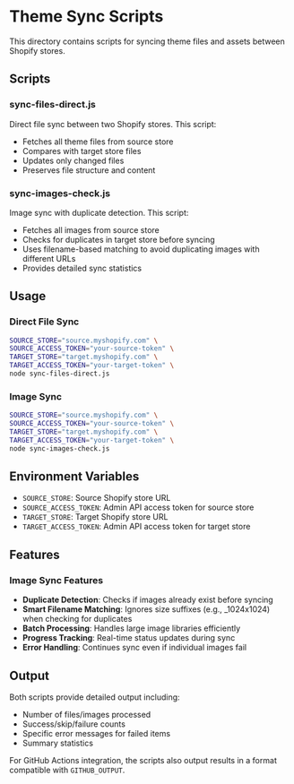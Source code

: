 # Theme Sync Scripts

This directory contains scripts for syncing theme files and assets between Shopify stores.

## Scripts

### sync-files-direct.js

Direct file sync between two Shopify stores. This script:

- Fetches all theme files from source store
- Compares with target store files
- Updates only changed files
- Preserves file structure and content

### sync-images-check.js

Image sync with duplicate detection. This script:

- Fetches all images from source store
- Checks for duplicates in target store before syncing
- Uses filename-based matching to avoid duplicating images with different URLs
- Provides detailed sync statistics

## Usage

### Direct File Sync

```bash
SOURCE_STORE="source.myshopify.com" \
SOURCE_ACCESS_TOKEN="your-source-token" \
TARGET_STORE="target.myshopify.com" \
TARGET_ACCESS_TOKEN="your-target-token" \
node sync-files-direct.js
```

### Image Sync

```bash
SOURCE_STORE="source.myshopify.com" \
SOURCE_ACCESS_TOKEN="your-source-token" \
TARGET_STORE="target.myshopify.com" \
TARGET_ACCESS_TOKEN="your-target-token" \
node sync-images-check.js
```

## Environment Variables

- `SOURCE_STORE`: Source Shopify store URL
- `SOURCE_ACCESS_TOKEN`: Admin API access token for source store
- `TARGET_STORE`: Target Shopify store URL
- `TARGET_ACCESS_TOKEN`: Admin API access token for target store

## Features

### Image Sync Features

- **Duplicate Detection**: Checks if images already exist before syncing
- **Smart Filename Matching**: Ignores size suffixes (e.g., \_1024x1024) when checking for duplicates
- **Batch Processing**: Handles large image libraries efficiently
- **Progress Tracking**: Real-time status updates during sync
- **Error Handling**: Continues sync even if individual images fail

## Output

Both scripts provide detailed output including:

- Number of files/images processed
- Success/skip/failure counts
- Specific error messages for failed items
- Summary statistics

For GitHub Actions integration, the scripts also output results in a format compatible with `GITHUB_OUTPUT`.

